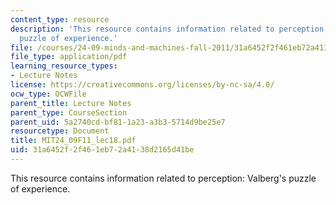 ```yaml
---
content_type: resource
description: 'This resource contains information related to perception: Valberg''s
  puzzle of experience.'
file: /courses/24-09-minds-and-machines-fall-2011/31a6452f2f461eb72a4138d2165d41be_MIT24_09F11_lec18.pdf
file_type: application/pdf
learning_resource_types:
- Lecture Notes
license: https://creativecommons.org/licenses/by-nc-sa/4.0/
ocw_type: OCWFile
parent_title: Lecture Notes
parent_type: CourseSection
parent_uid: 5a2740cd-bf81-1a23-a3b3-5714d9be25e7
resourcetype: Document
title: MIT24_09F11_lec18.pdf
uid: 31a6452f-2f46-1eb7-2a41-38d2165d41be
---
```

This resource contains information related to perception: Valberg's puzzle of experience.